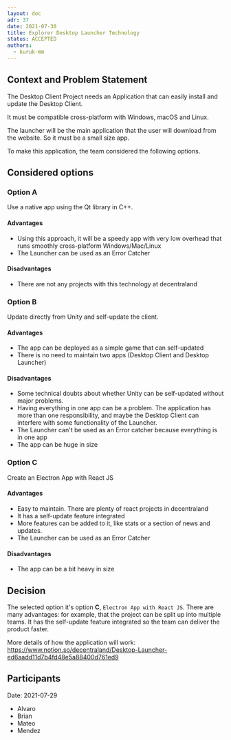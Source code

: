 ```yaml
---
layout: doc
adr: 37
date: 2021-07-30
title: Explorer Desktop Launcher Technology
status: ACCEPTED
authors:
  - kuruk-mm
---
```


## Context and Problem Statement

The Desktop Client Project needs an Application that can easily install and update the Desktop Client.

It must be compatible cross-platform with Windows, macOS and Linux.

The launcher will be the main application that the user will download from the website. So it must be a small size app.

To make this application, the team considered the following options.

## Considered options

### Option A

Use a native app using the Qt library in C++.

#### Advantages

- Using this approach, it will be a speedy app with very low overhead that runs smoothly cross-platform Windows/Mac/Linux
- The Launcher can be used as an Error Catcher

#### Disadvantages

- There are not any projects with this technology at decentraland

### Option B

Update directly from Unity and self-update the client.

#### Advantages

- The app can be deployed as a simple game that can self-updated
- There is no need to maintain two apps (Desktop Client and Desktop Launcher)

#### Disadvantages

- Some technical doubts about whether Unity can be self-updated without major problems.
- Having everything in one app can be a problem. The application has more than one responsibility, and maybe the Desktop Client can interfere with some functionality of the Launcher.
- The Launcher can't be used as an Error catcher because everything is in one app
- The app can be huge in size

### Option C

Create an Electron App with React JS

#### Advantages

- Easy to maintain. There are plenty of react projects in decentraland
- It has a self-update feature integrated
- More features can be added to it, like stats or a section of news and updates.
- The Launcher can be used as an Error Catcher

#### Disadvantages

- The app can be a bit heavy in size

## Decision

The selected option it's option **C**, `Electron App with React JS`. There are many advantages: for example, that the project can be split up into multiple teams. It has the self-update feature integrated so the team can deliver the product faster.

More details of how the application will work: https://www.notion.so/decentraland/Desktop-Launcher-ed6aadd11d7b4fd48e5a88400d761ed9

## Participants

Date: 2021-07-29

- Alvaro
- Brian
- Mateo
- Mendez
